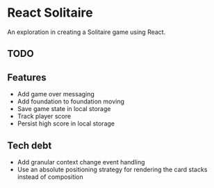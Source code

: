 # React Solitaire

An exploration in creating a Solitaire game using React.

## TODO

## Features

- Add game over messaging
- Add foundation to foundation moving
- Save game state in local storage
- Track player score
- Persist high score in local storage

## Tech debt

- Add granular context change event handling
- Use an absolute positioning strategy for rendering the card stacks instead of composition

